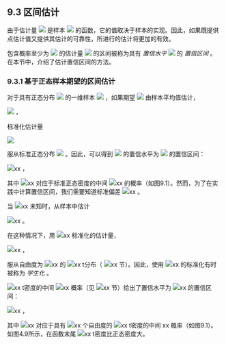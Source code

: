 ## 9.3 区间估计


由于估计量 <img src="http://latex.codecogs.com/gif.latex?\hat{\theta}" style="border:none;"> 是样本 <img src="http://latex.codecogs.com/gif.latex?\mathfrak{D}=\left\{x_i\right\}_{i=1}^{n}" style="border:none;"> 的函数，它的值取决于样本的实现。因此，如果既提供点估计值又提供其估计的可靠性，所进行的估计将更加的有效。  

包含概率至少为 <img src="http://latex.codecogs.com/gif.latex?1-\alpha" style="border:none;"> 的估计量 <img src="http://latex.codecogs.com/gif.latex?\hat{\theta}" style="border:none;"> 的区间被称为具有 *置信水平*  <img src="http://latex.codecogs.com/gif.latex?1-\alpha" style="border:none;"> 的 *置信区间* 。 在本节中，介绍了估计置信区间的方法。

### 9.3.1 基于正态样本期望的区间估计

对于具有正态分布 <img src="http://latex.codecogs.com/gif.latex?N(\mu,\sigma^{2})" style="border:none;"> 的一维样本 <img src="http://latex.codecogs.com/gif.latex?x_1,\cdots,x_n" style="border:none;"> ，如果期望 <img src="http://latex.codecogs.com/gif.latex?\mu" style="border:none;"> 由样本平均值估计，  

<img src="http://latex.codecogs.com/gif.latex?\hat{\mu}=\frac{1}{n}\sum_{i=1}^{n}x_i" style="border:none;"> ，  

标准化估计量  

<img src="http://latex.codecogs.com/gif.latex?z=\frac{\hat{\mu}-\mu}{\frac{\sigma}{\sqrt{n}}}" style="border:none;">   

服从标准正态分布 <img src="http://latex.codecogs.com/gif.latex?N(0,1)" style="border:none;"> 。因此，可以得到 <img src="http://latex.codecogs.com/gif.latex?\hat{\mu}" style="border:none;"> 的置信水平为 <img src="http://latex.codecogs.com/gif.latex?1-\alpha" style="border:none;"> 的置信区间：  

<img src="http://latex.codecogs.com/gif.latex?在此插入Latex公式" style="border:none;">xx ，  

其中 <img src="http://latex.codecogs.com/gif.latex?在此插入Latex公式" style="border:none;">xx 对应于标准正态密度的中间 <img src="http://latex.codecogs.com/gif.latex?在此插入Latex公式" style="border:none;">xx 的概率（如图9.1）。然而，为了在实践中计算置信区间，我们需要知道标准偏差 <img src="http://latex.codecogs.com/gif.latex?在此插入Latex公式" style="border:none;">xx 。  

当 <img src="http://latex.codecogs.com/gif.latex?在此插入Latex公式" style="border:none;">xx 未知时，从样本中估计  

<img src="http://latex.codecogs.com/gif.latex?在此插入Latex公式" style="border:none;">xx 。  

在这种情况下，用 <img src="http://latex.codecogs.com/gif.latex?在此插入Latex公式" style="border:none;">xx 标准化的估计量，  

<img src="http://latex.codecogs.com/gif.latex?在此插入Latex公式" style="border:none;">xx ，  

服从自由度为 <img src="http://latex.codecogs.com/gif.latex?在此插入Latex公式" style="border:none;">xx 的 <img src="http://latex.codecogs.com/gif.latex?在此插入Latex公式" style="border:none;">xx t分布（ <img src="http://latex.codecogs.com/gif.latex?在此插入Latex公式" style="border:none;">xx 节）。因此，使用 <img src="http://latex.codecogs.com/gif.latex?在此插入Latex公式" style="border:none;">xx 的标准化有时被称为 *学生化* 。  

 <img src="http://latex.codecogs.com/gif.latex?在此插入Latex公式" style="border:none;">xx t密度的中间 <img src="http://latex.codecogs.com/gif.latex?在此插入Latex公式" style="border:none;">xx 概率（见 <img src="http://latex.codecogs.com/gif.latex?在此插入Latex公式" style="border:none;">xx 节）给出了置信水平为 <img src="http://latex.codecogs.com/gif.latex?在此插入Latex公式" style="border:none;">xx 的置信区间：  
 
 <img src="http://latex.codecogs.com/gif.latex?在此插入Latex公式" style="border:none;">xx ，  
 
 其中 <img src="http://latex.codecogs.com/gif.latex?在此插入Latex公式" style="border:none;">xx 对应于具有 <img src="http://latex.codecogs.com/gif.latex?在此插入Latex公式" style="border:none;">xx 个自由度的 <img src="http://latex.codecogs.com/gif.latex?在此插入Latex公式" style="border:none;">xx t密度的中间 xx 概率（如图9.1）。如图4.9所示，在函数末尾 <img src="http://latex.codecogs.com/gif.latex?在此插入Latex公式" style="border:none;">xx t密度比正态密度大。

